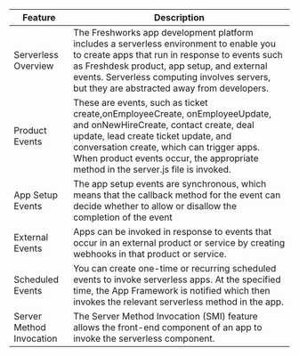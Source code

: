 | Feature                  | Description                                                                                                                                                                                                                                                                                   |
| ------------------------ | --------------------------------------------------------------------------------------------------------------------------------------------------------------------------------------------------------------------------------------------------------------------------------------------- |
| Serverless Overview      | The Freshworks app development platform includes a serverless environment to enable you to create apps that run in response to events such as Freshdesk product, app setup, and external events. Serverless computing involves servers, but they are abstracted away from developers.         |
| Product Events           | These are events, such as ticket create,onEmployeeCreate, onEmployeeUpdate, and onNewHireCreate, contact create, deal update, lead create ticket update, and conversation create, which can trigger apps. When product events occur, the appropriate method in the server.js file is invoked. |
| App Setup Events         | The app setup events are synchronous, which means that the callback method for the event can decide whether to allow or disallow the completion of the event                                                                                                                                  |
| External Events          | Apps can be invoked in response to events that occur in an external product or service by creating webhooks in that product or service.                                                                                                                                                       |
| Scheduled Events         | You can create one-time or recurring scheduled events to invoke serverless apps. At the specified time, the App Framework is notified which then invokes the relevant serverless method in the app.                                                                                           |
| Server Method Invocation | The Server Method Invocation (SMI) feature allows the front-end component of an app to invoke the serverless component.                                                                                                                                                                       |
